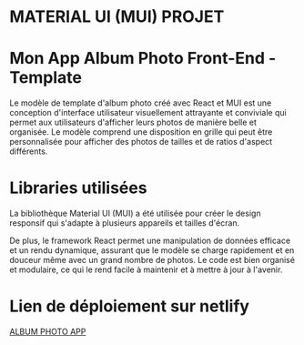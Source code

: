 # MATERIAL UI (MUI) PROJET

# Mon App Album Photo Front-End - Template

Le modèle de template d'album photo créé avec React et MUI est une conception d'interface utilisateur visuellement attrayante et conviviale qui permet aux utilisateurs d'afficher leurs photos de manière belle et organisée. Le modèle comprend une disposition en grille qui peut être personnalisée pour afficher des photos de tailles et de ratios d'aspect différents.

# Libraries utilisées

La bibliothèque Material UI (MUI) a été utilisée pour créer le design responsif qui s'adapte à plusieurs appareils et tailles d'écran.

De plus, le framework React permet une manipulation de données efficace et un rendu dynamique, assurant que le modèle se charge rapidement et en douceur même avec un grand nombre de photos. Le code est bien organisé et modulaire, ce qui le rend facile à maintenir et à mettre à jour à l'avenir.

# Lien de déploiement sur netlify

[ALBUM PHOTO APP](https://gleeful-speculoos-05f4af.netlify.app/)
